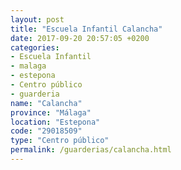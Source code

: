 ```yaml
---
layout: post
title: "Escuela Infantil Calancha"
date: 2017-09-20 20:57:05 +0200
categories:
- Escuela Infantil
- malaga
- estepona
- Centro público
- guarderia
name: "Calancha"
province: "Málaga"
location: "Estepona"
code: "29018509"
type: "Centro público"
permalink: /guarderias/calancha.html
---
```

